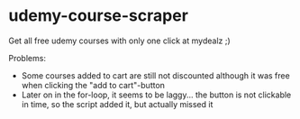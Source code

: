 # udemy-course-scraper
Get all free udemy courses with only one click at mydealz ;)

Problems:
- Some courses added to cart are still not discounted although it was free when clicking the "add to cart"-button
- Later on in the for-loop, it seems to be laggy... the button is not clickable in time, so the script added it, but actually missed it
